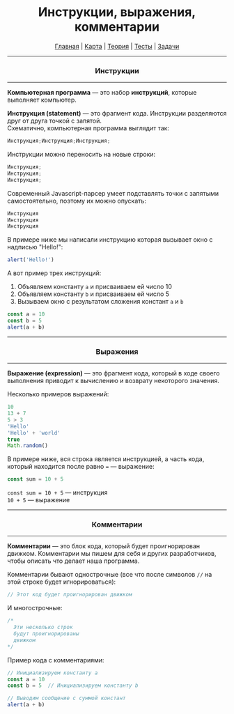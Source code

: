 <div align="center">

# Инструкции, выражения, комментарии

[Главная](https://github.com/dollaween/junior-roadmap/)
|
[Карта](/roadmap/README.md)
|
[Теория](/theory/README.md)
|
[Тесты](/tests/README.md)
|
[Задачи](/tasks/README.md)

</div>

---

<div align="center">

### Инструкции

</div>

---

**Компьютерная программа** — это набор **инструкций**, которые выполняет компьютер.

**Инструкция (statement)** — это фрагмент кода. Инструкции разделяются друг от друга точкой с запятой.  
Схематично, компьютерная программа выглядит так:
```js
Инструкция;Инструкция;Инструкция;
```

Инструкции можно переносить на новые строки:
```js
Инструкция;
Инструкция;
Инструкция;
```

Современный Javascript-парсер умеет подставлять точки с запятыми самостоятельно, поэтому их можно опускать:
```js
Инструкция
Инструкция
Инструкция
```

В примере ниже мы написали инструкцию которая вызывает окно с надписью "Hello!":
```js
alert('Hello!')
```

А вот пример трех инструкций:
1. Объявляем константу `a` и присваиваем ей число 10
2. Объявляем константу `b` и присваиваем ей число 5
3. Вызываем окно с результатом сложения констант `a` и `b`
```js
const a = 10
const b = 5
alert(a + b)
```

---

<div align="center">

### Выражения

</div>

---

**Выражение (expression)** — это фрагмент кода, который в ходе своего выполнения приводит к вычислению и возврату некоторого значения.

Несколько примеров выражений:
```js
10
13 + 7
5 > 3
'Hello'
'Hello' + 'world'
true
Math.random()
```

В примере ниже, вся строка является инструкцией, а часть кода, который находится после равно `=` — выражение:
```js
const sum = 10 + 5
```
`const sum = 10 + 5` — инструкция  
`10 + 5` — выражение

---

<div align="center">

### Комментарии

</div>

---

**Комментарии** — это блок кода, который будет проигнорирован движком. Комментарии мы пишем для себя и других разработчиков, чтобы описать что делает наша программа.

Комментарии бывают однострочные (все что после символов `//` на этой строке будет игнорироваться):
```js
// Этот код будет проигнорирован движком
```

И многострочные:
```js
/*
  Эти несколько строк
  будут проигнорированы
  движком
*/
```

Пример кода с комментариями:
```js
// Инициализируем константу a
const a = 10
const b = 5  // Инициализируем константу b

// Выводим сообщение с суммой констант
alert(a + b)
```
